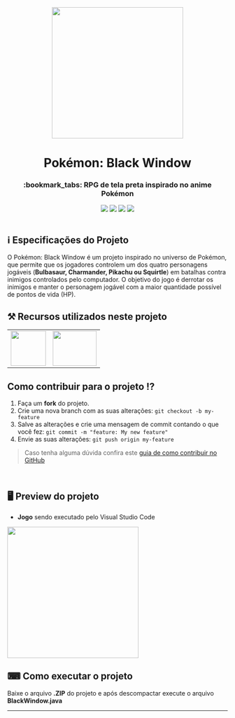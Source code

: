 <div align="center">
  <img src="https://github.com/VitorGeovani/RPG-Pokemon/assets/71882193/e26c1b82-c9cd-4afd-a9c4-fd7233f1cde6" width="300px" />
</div>

<h1 align="center">Pokémon: Black Window</h1>

<h3 align="center">:bookmark_tabs: RPG de tela preta inspirado no anime Pokémon </h3>

<div align="center">
 <img src="https://img.shields.io/badge/Java-ED8B00?style=&logo=openjdk&logoColor=white" />
 <img src="https://img.shields.io/github/repo-size/VitorGeovani/RPG-Pokemon">
 <img src="https://img.shields.io/github/last-commit/VitorGeovani/RPG-Pokemon">
 <img src="https://img.shields.io/github/forks/VitorGeovani/RPG-Pokemon" />
 </div>

 <br>
 
 ## <a name="SobreoProjeto"></a>:information_source: Especificações do Projeto
 O Pokémon: Black Window é um projeto inspirado no universo de Pokémon, que permite que os jogadores controlem um dos quatro personagens jogáveis (<b>Bulbasaur, Charmander, Pikachu ou Squirtle</b>) em batalhas contra inimigos controlados pelo computador. O objetivo do jogo é derrotar os inimigos e manter o personagem jogável com a maior quantidade possível de pontos de vida (HP).
 <br>

 ## <a name="RecursosUtilizadosNesteProjeto"></a>⚒ Recursos utilizados neste projeto
<table align="center">

  <tr>
      <td valign="top" align="center">
      <a href="https://www.java.com/pt-BR/download/ie_manual.jsp?locale=pt_BR"><img height="80" width="80" src="https://cdn.jsdelivr.net/gh/devicons/devicon/icons/java/java-original.svg" style="max-width:100%;"></img></a>
      </td>
   <td valign="top" align="center">
      <a href="https://code.visualstudio.com/Download"><img height="80" width="100" src="https://cdn.jsdelivr.net/gh/devicons/devicon/icons/vscode/vscode-original.svg" style="max-width:100%;"></img></a>
      </td>
    
  </tr>
</table>

## <a name="ComoContribuirParaOProjeto"></a>Como contribuir para o projeto ⁉️

1. Faça um **fork** do projeto.
2. Crie uma nova branch com as suas alterações: `git checkout -b my-feature`
3. Salve as alterações e crie uma mensagem de commit contando o que você fez: `git commit -m "feature: My new feature"`
4. Envie as suas alterações: `git push origin my-feature`
> Caso tenha alguma dúvida confira este [guia de como contribuir no GitHub](https://github.com/firstcontributions/first-contributions)

<br>

## <a name="ImagensDoProjeto"></a>🖥 Preview do projeto
* <b>Jogo</b> sendo executado pelo Visual Studio Code
<img src="https://github.com/VitorGeovani/RPG-Pokemon/assets/71882193/96cfa3da-8301-431b-b858-1f47020bdefa" width="300px" />


## ⌨ Como executar o projeto

Baixe o arquivo <b>.ZIP</b> do projeto e após descompactar execute o arquivo <b>BlackWindow.java</b>

---
